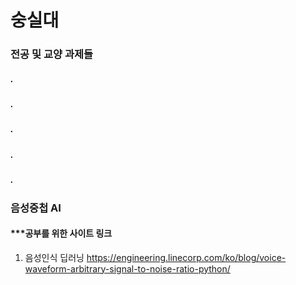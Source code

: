 # 숭실대
### 전공 및 교양 과제들
##### .
##### .
##### .
##### .
##### .
### 음성중첩 AI

#### ***공부를 위한 사이트 링크

1. 음성인식 딥러닝
https://engineering.linecorp.com/ko/blog/voice-waveform-arbitrary-signal-to-noise-ratio-python/

